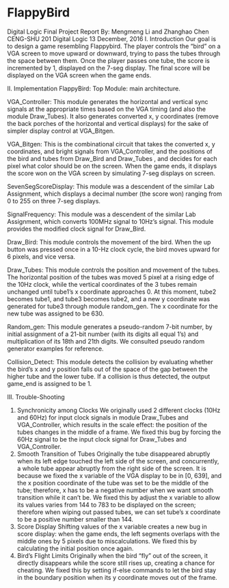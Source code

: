 # FlappyBird
Digital Logic Final Project Report
By: Mengmeng Li and Zhanghao Chen
CENG-SHU 201 Digital Logic
13 December, 2016
I. Introduction
Our goal is to design a game resembling Flappybird. The player controls the “bird” on a VGA screen to move upward or downward, trying to pass the tubes through the space between them. Once the player passes one tube, the score is incremented by 1, displayed on the 7-seg display. The final score will be displayed on the VGA screen when the game ends.

II. Implementation
FlappyBird: Top Module: main architecture.

VGA_Controller:
	This module generates the horizontal and vertical sync signals at the appropriate times based on the VGA timing (and also the module Draw_Tubes). It also generates converted x, y coordinates (remove the back porches of the horizontal and vertical displays) for the sake of simpler display control at VGA_Bitgen. 

VGA_Bitgen:
	This is the combinational circuit that takes the converted x, y coordinates, and bright signals from VGA_Controller, and the positions of the bird and tubes from Draw_Bird and Draw_Tubes , and decides for each pixel what color should be on the screen. When the game ends, it displays the score won on the VGA screen by simulating 7-seg displays on screen.

SevenSegScoreDisplay:
This module was a descendent of the similar Lab Assignment, which displays a decimal number (the score won) ranging from 0 to 255 on three 7-seg displays.

SignalFrequency:
	This module was a descendent of the similar Lab Assignment, which converts 100MHz signal to 10Hz’s signal. This module provides the modified clock signal for Draw_Bird.

Draw_Bird:
	This module controls the movement of the bird. When the up button was pressed once in a 10-Hz clock cycle, the bird moves upward for 6 pixels, and vice versa. 

Draw_Tubes:
	This module controls the position and movement of the tubes. The horizontal position of the tubes was moved 5 pixel at a rising edge of the 10Hz clock, while the vertical coordinates of the 3 tubes remain unchanged until tube1’s x coordinate approaches 0. At this moment, tube2 becomes tube1, and tube3 becomes tube2, and a new y coordinate was generated for tube3 through module random_gen. The x coordinate for the new tube was assigned to be 630. 

Random_gen:
This module generates a pseudo-random 7-bit number, by initial assignment of a 21-bit number (with its digits all equal 1’s) and multiplication of its 18th and 21th digits. We consulted pseudo random generator examples for reference.

Collision_Detect:
	This module detects the collision by evaluating whether the bird’s x and y position falls out of the space of the gap between the higher tube and the lower tube. If a collision is thus detected, the output game_end is assigned to be 1.

III. Trouble-Shooting
1.	Synchronicity among Clocks
We originally used 2 different clocks (10Hz and 60Hz) for input clock signals in module Draw_Tubes and VGA_Controller, which results in the scale effect: the position of the tubes changes in the middle of a frame. We fixed this bug by forcing the 60Hz signal to be the input clock signal for Draw_Tubes and VGA_Controller.
2.	Smooth Transition of Tubes
Originally the tube disappeared abruptly when its left edge touched the left side of the screen, and concurrently, a whole tube appear abruptly from the right side of the screen. It is because we fixed the x variable of the VGA display to be in [0, 639], and the x position coordinate of the tube was set to be the middle of the tube; therefore, x has to be a negative number when we want smooth transition while it can’t be. We fixed this by adjust the x variable to allow its values varies from 144 to 783 to be displayed on the screen; therefore when wiping out passed tubes, we can set tube’s x coordinate to be a positive number smaller than 144. 
3.	Score Display
Shifting values of the x variable creates a new bug in score display: when the game ends, the left segments overlaps with the middle ones by 5 pixels due to miscalculations. We fixed this by calculating the initial position once again.
4.	Bird’s Flight Limits
Originally when the bird “fly” out of the screen, it directly disappears while the score still rises up, creating a chance for cheating. We fixed this by setting if-else commands to let the bird stay in the boundary position when its y coordinate moves out of the frame.
